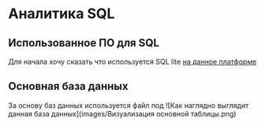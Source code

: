 # Аналитика SQL
## Использованное ПО для SQL
Для начала хочу сказать что используется  SQL lite [на данное платформе](https://sqliteonline.com/)

## Основная база данных
За основу баз данных используется файл под 
![Как наглядно выглядит данная база данных](images/Визуализация основной таблицы.png)


